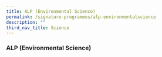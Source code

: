 ```yaml
---
title: ALP (Environmental Science)
permalink: /signature-programmes/alp-environmentalscience
description: ""
third_nav_title: Science
---
```


### ALP (Environmental Science)